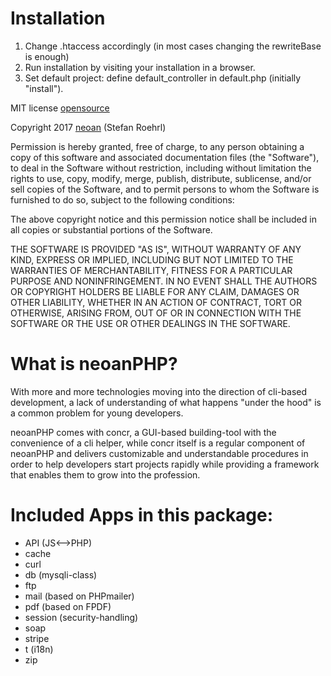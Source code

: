 # Installation
1. Change .htaccess accordingly (in most cases changing the rewriteBase is enough)
2. Run installation by visiting your installation in a browser.
3. Set default project: define default_controller in default.php (initially "install").


MIT license [opensource](https://opensource.org/licenses/MIT)

Copyright 2017 [neoan](http://neoan.us) (Stefan Roehrl) 

Permission is hereby granted, free of charge, to any person obtaining a copy of this software and associated documentation files (the "Software"), to deal in the Software without restriction, including without limitation the rights to use, copy, modify, merge, publish, distribute, sublicense, and/or sell copies of the Software, and to permit persons to whom the Software is furnished to do so, subject to the following conditions:

The above copyright notice and this permission notice shall be included in all copies or substantial portions of the Software.

THE SOFTWARE IS PROVIDED "AS IS", WITHOUT WARRANTY OF ANY KIND, EXPRESS OR IMPLIED, INCLUDING BUT NOT LIMITED TO THE WARRANTIES OF MERCHANTABILITY, FITNESS FOR A PARTICULAR PURPOSE AND NONINFRINGEMENT. IN NO EVENT SHALL THE AUTHORS OR COPYRIGHT HOLDERS BE LIABLE FOR ANY CLAIM, DAMAGES OR OTHER LIABILITY, WHETHER IN AN ACTION OF CONTRACT, TORT OR OTHERWISE, ARISING FROM, OUT OF OR IN CONNECTION WITH THE SOFTWARE OR THE USE OR OTHER DEALINGS IN THE SOFTWARE.

# What is neoanPHP?

With more and more technologies moving into the direction of cli-based development, a lack of understanding of what
happens "under the hood" is a common problem for young developers.

neoanPHP comes with concr, a GUI-based building-tool with the convenience of a cli helper, while concr itself
is a regular component of neoanPHP and delivers customizable and understandable procedures in order to
help developers start projects rapidly while providing a framework that enables them to grow into the profession.

# Included Apps in this package:
 <ul>
 <li>API (JS<-->PHP)</li>
 <li>cache</li>
 <li>curl</li>
 <li>db (mysqli-class)</li>
 <li>ftp</li>
 <li>mail (based on PHPmailer)</li>
 <li>pdf (based on FPDF)</li>
 <li>session (security-handling)</li>
 <li>soap</li>
 <li>stripe</li>
 <li>t (i18n)</li>
 <li>zip</li>
 </ul>  